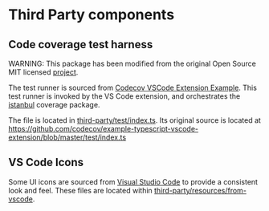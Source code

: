 # Third Party components

## Code coverage test harness

WARNING: This package has been modified from the original Open Source MIT licensed [project](https://github.com/codecov/example-typescript-vscode-extension).

The test runner is sourced from [Codecov VSCode Extension Example](https://github.com/codecov/example-typescript-vscode-extension). This test runner is invoked by the VS Code extension, and orchestrates the [istanbul](https://istanbul.js.org/) coverage package.

The file is located in [third-party/test/index.ts](test/index.ts). Its original source is located at https://github.com/codecov/example-typescript-vscode-extension/blob/master/test/index.ts

## VS Code Icons

Some UI icons are sourced from [Visual Studio Code](https://github.com/Microsoft/vscode) to provide a consistent look and feel. These files are located within [third-party/resources/from-vscode](resources/from-vscode).

